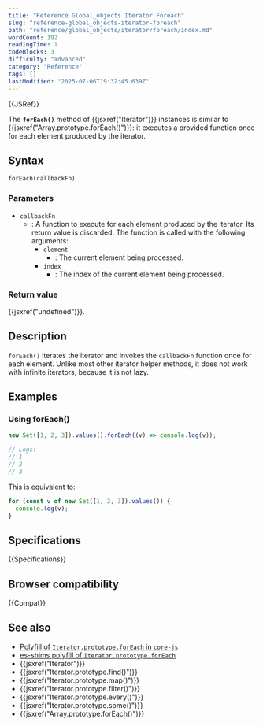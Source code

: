 ```yaml
---
title: "Reference Global_objects Iterator Foreach"
slug: "reference-global_objects-iterator-foreach"
path: "reference/global_objects/iterator/foreach/index.md"
wordCount: 192
readingTime: 1
codeBlocks: 3
difficulty: "advanced"
category: "Reference"
tags: []
lastModified: "2025-07-06T19:32:45.639Z"
---
```



{{JSRef}}

The **`forEach()`** method of {{jsxref("Iterator")}} instances is similar to {{jsxref("Array.prototype.forEach()")}}: it executes a provided function once for each element produced by the iterator.

## Syntax

```js-nolint
forEach(callbackFn)
```

### Parameters

- `callbackFn`
  - : A function to execute for each element produced by the iterator. Its return value is discarded. The function is called with the following arguments:
    - `element`
      - : The current element being processed.
    - `index`
      - : The index of the current element being processed.

### Return value

{{jsxref("undefined")}}.

## Description

`forEach()` iterates the iterator and invokes the `callbackFn` function once for each element. Unlike most other iterator helper methods, it does not work with infinite iterators, because it is not lazy.

## Examples

### Using forEach()

```js
new Set([1, 2, 3]).values().forEach((v) => console.log(v));

// Logs:
// 1
// 2
// 3
```

This is equivalent to:

```js
for (const v of new Set([1, 2, 3]).values()) {
  console.log(v);
}
```

## Specifications

{{Specifications}}

## Browser compatibility

{{Compat}}

## See also

- [Polyfill of `Iterator.prototype.forEach` in `core-js`](https://github.com/zloirock/core-js#iterator-helpers)
- [es-shims polyfill of `Iterator.prototype.forEach`](https://www.npmjs.com/package/es-iterator-helpers)
- {{jsxref("Iterator")}}
- {{jsxref("Iterator.prototype.find()")}}
- {{jsxref("Iterator.prototype.map()")}}
- {{jsxref("Iterator.prototype.filter()")}}
- {{jsxref("Iterator.prototype.every()")}}
- {{jsxref("Iterator.prototype.some()")}}
- {{jsxref("Array.prototype.forEach()")}}
